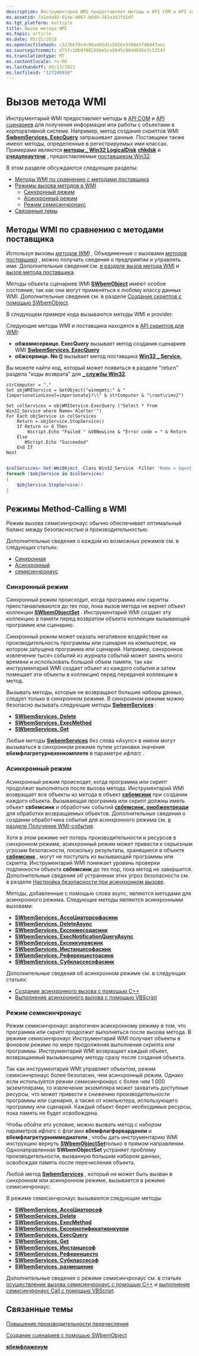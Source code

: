 ```yaml
---
description: Инструментарий WMI предоставляет методы в API COM и API сценариев для получения информации или работы с объектами в корпоративной системе.
ms.assetid: 7a1eda93-014e-4067-b6d0-361a3d2fd1df
ms.tgt_platform: multiple
title: Вызов метода WMI
ms.topic: article
ms.date: 05/31/2018
ms.openlocfilehash: c327bbf0c4c90ad05d1c5026e3308e5fd8447aec
ms.sourcegitcommit: d75fc10b9f0825bbe5ce5045c90d4045e3c53243
ms.translationtype: MT
ms.contentlocale: ru-RU
ms.lasthandoff: 09/13/2021
ms.locfileid: "127240910"
---
```

# <a name="calling-a-wmi-method"></a>Вызов метода WMI

Инструментарий WMI предоставляет методы в [API COM](com-api-for-wmi.md) и [API сценариев](scripting-api-for-wmi.md) для получения информации или работы с объектами в корпоративной системе. Например, метод создания скриптов WMI [**SwbemServices. ExecQuery**](swbemservices-execquery.md) запрашивает данные. Поставщики также имеют методы, определенные в регистрируемых ими классах. Примерами являются [**методы \_ Win32 LogicalDisk**](/windows/desktop/CIMWin32Prov/win32-logicaldisk) [**chkdsk**](/windows/desktop/CIMWin32Prov/chkdsk-method-in-class-win32-logicaldisk) и [**счедулеауточк**](/windows/desktop/CIMWin32Prov/scheduleautochk-method-in-class-win32-logicaldisk) , предоставляемые [поставщиком Win32](/windows/desktop/CIMWin32Prov/win32-provider).

В этом разделе обсуждаются следующие разделы:

-   [Методы WMI по сравнению с методами поставщика](#wmi-methods-compared-to-provider-methods)
-   [Режимы вызова методов в WMI](#method-calling-modes-in-wmi)
    -   [Синхронный режим](#synchronous-mode)
    -   [Асинхронный режим](#asynchronous-mode)
    -   [Режим семисинчронаус](#semisynchronous-mode)
-   [Связанные темы](#related-topics)

## <a name="wmi-methods-compared-to-provider-methods"></a>Методы WMI по сравнению с методами поставщика

Используя вызовы [*методов WMI*](gloss-w.md) , Объединенные с вызовами [*методов поставщика*](gloss-p.md) , можно получать сведения о предприятии и управлять ими. Дополнительные сведения см. [в разделе вызов метода WMI](calling-a-wmi-method.md) и [вызов метода поставщика](calling-a-provider-method.md).

Методы объекта сценариев WMI [**SWbemObject**](swbemobject.md) имеют особое состояние, так как они могут применяться к любому классу данных WMI. Дополнительные сведения см. в разделе [Создание скриптов с помощью SWbemObject](scripting-with-swbemobject.md).

В следующем примере кода вызываются методы WMI и provider.

Следующие методы WMI и поставщика находятся в [API скриптов для WMI](scripting-api-for-wmi.md):

-   **обжвмисервице. ExecQuery** вызывает метод создания сценариев WMI [ **SwbemServices. ExecQuery**](/windows/desktop/api/WbemCli/nf-wbemcli-iwbemservices-execquery)
-   **обжсервице. No ()** вызывает метод поставщика [ **Win32 \_ Service.**](/windows/desktop/CIMWin32Prov/stopservice-method-in-class-win32-service)

Вы можете найти код, который может появиться в разделе "return" раздела "коды возврата" для [**\_ службы Win32**](/windows/desktop/CIMWin32Prov/win32-service).


```VB
strComputer = "."
Set objWMIService = GetObject("winmgmts:" & "{impersonationLevel=impersonate}!\\" & strComputer & "\root\cimv2")

Set colServices = objWMIService.ExecQuery ("Select * from Win32_Service where Name='Alerter'")
For Each objService in colServices
    Return = objService.StopService()
    If Return <> 0 Then
        Wscript.Echo "Failed " &VBNewLine & "Error code = " & Return 
    Else
       WScript.Echo "Succeeded"
    End If
Next
```


```PowerShell

$colServices= Get-WmiObject -Class Win32_Service -Filter 'Name = &quot;Alerter&quot;'
foreach ($objService in $colServices)
{
    $objService.StopService()
}
```





## <a name="method-calling-modes-in-wmi"></a>Режимы Method-Calling в WMI

Режим вызова семисинчронаус обычно обеспечивает оптимальный баланс между безопасностью и производительностью.

Дополнительные сведения о каждом из возможных режимов см. в следующих статьях:

-   [Синхронная](#synchronous-mode)
-   [Асинхронный](#asynchronous-mode)
-   [семисинчронаус](#semisynchronous-mode)

### <a name="synchronous-mode"></a>Синхронный режим

Синхронный режим происходит, когда программа или скрипты приостанавливаются до тех пор, пока вызов метода не вернет объект коллекции [**SWbemObjectSet**](swbemobjectset.md) . Инструментарий WMI создает эту коллекцию в памяти перед возвратом объекта коллекции вызывающей программе или сценарию.

Синхронный режим может оказать негативное воздействие на производительность программы или сценария на компьютере, на котором запущена программа или сценарий. Например, синхронное извлечение тысяч событий из журнала событий может занять много времени и использовать большой объем памяти, так как инструментарий WMI создает объект из каждого события и затем помещает эти объекты в коллекцию перед передачей коллекции в метод.

Вызывать методы, которые не возвращают большие наборы данных, следует только в синхронном режиме. В синхронном режиме можно безопасно вызывать следующие методы [**SwbemServices**](swbemservices.md) :

-   [**SWbemServices. Delete**](swbemservices-delete.md)
-   [**SWbemServices. ExecMethod**](swbemservices-execmethod.md)
-   [**SWbemServices. Get**](swbemservices-get.md)

Любые методы [**SwbemServices**](swbemservices.md) без слова «Async» в имени могут вызываться в синхронном режиме путем установки значения **вбемфлагретурнвхенкомплете** в параметре *ифлагс* .

### <a name="asynchronous-mode"></a>Асинхронный режим

Асинхронный режим происходит, когда программа или скрипт продолжит выполняться после вызова метода. Инструментарий WMI возвращает все объекты из метода в объект [**свбемсинк**](swbemsink.md) при создании каждого объекта. Вызывающая программа или скрипт должны иметь объект **свбемсинк** и обработчик событий [**свбемсинк. онобжектреади**](swbemsink-onobjectready.md) для обработки возвращаемых объектов. Дополнительные сведения о создании обработчика событий для асинхронного режима см. [в разделе Получение WMI-события](receiving-a-wmi-event.md).

Хотя в этом режиме нет потерь производительности и ресурсов в синхронном режиме, асинхронный режим может привести к серьезным угрозам безопасности, поскольку результаты, хранящиеся в объекте [**свбемсинк**](swbemsink.md) , могут не поступать из вызывающей программы или скрипта. Инструментарий WMI понижает уровень проверки подлинности объекта **свбемсинк** до тех пор, пока метод не завершится. Дополнительные сведения об устранении этих угроз безопасности см. в разделе [Настройка безопасности при асинхронном вызове](setting-security-on-an-asynchronous-call.md).

Методы, добавленные с помощью слова async, являются методами для асинхронного режима. Следующие методы являются асинхронными вызовами:

-   [**SWbemServices. АссоЦиаторсофасинк**](swbemservices-associatorsofasync.md)
-   [**SWbemServices. DeleteAsync**](swbemservices-deleteasync.md)
-   [**SWbemServices. Ексекмесодасинк**](swbemservices-execmethodasync.md)
-   [**SWbemServices. ExecNotificationQueryAsync**](swbemservices-execnotificationqueryasync.md)
-   [**SWbemServices. Ексеккуерясинк**](swbemservices-execqueryasync.md)
-   [**SWbemServices. Инстанцесофасинк**](swbemservices-instancesofasync.md)
-   [**SWbemServices. Референцестоасинк**](swbemservices-referencesto.md)
-   [**SWbemServices. Субклассесофасинк**](swbemservices-subclassesofasync.md)

Дополнительные сведения об асинхронном режиме см. в следующих статьях:

-   [Создание асинхронного вызова с помощью C++](making-an-asynchronous-call-with-c--.md)
-   [Выполнение асинхронного вызова с помощью VBScript](making-an-asynchronous-call-with-vbscript.md)

### <a name="semisynchronous-mode"></a>Режим семисинчронаус

Режим семисинчронаус аналогичен асинхронному режиму в том, что программа или скрипт продолжит выполняться после вызова метода. В режиме семисинчронаус Инструментарий WMI получает объекты в фоновом режиме по мере продолжения выполнения скрипта или программы. Инструментарий WMI возвращает каждый объект, возвращаемый вызывающему методу сразу после создания объекта.

Так как инструментарий WMI управляет объектом, режим семисинчронаус более безопасен, чем асинхронный режим. Однако если используется режим семисинчронаус с более чем 1 000 экземплярами, то извлечение экземпляра может захватить доступные ресурсы, что может привести к снижению производительности программы или сценария, а также от компьютера, использующего программу или сценарий. Каждый объект берет необходимые ресурсы, пока память не будет освобождена.

Чтобы обойти это условие, можно вызвать метод с набором параметров *ифлагс* с флагами **вбемфлагфорвардонли** и **вбемфлагретурниммедиатели** , чтобы дать инструментарию WMI инструкцию вернуть [**SWbemObjectSet**](swbemobjectset.md)только в прямом направлении. Однонаправленная **SWbemObjectSet** устраняет проблему производительности, вызванную большим набором данных, освобождая память после перечисления объекта.

Любой метод [**SwbemServices**](swbemservices.md) , который не может быть вызван в синхронном или асинхронном режиме, вызывается в режиме семисинчронаус.

В режиме семисинчронаус вызываются следующие методы:

-   [**SWbemServices. АссоЦиаторсоф**](swbemservices-associatorsof.md)
-   [**SWbemServices. Delete**](swbemservices-delete.md)
-   [**SWbemServices. ExecMethod**](swbemservices-execmethod.md)
-   [**SWbemServices. Ексекнотификатионкуери**](swbemservices-execnotificationquery.md)
-   [**SWbemServices. ExecQuery**](swbemservices-execquery.md)
-   [**SWbemServices. Get**](swbemservices-get.md)
-   [**SWbemServices. Инстанцесоф**](swbemservices-instancesof.md)
-   [**SWbemServices. Референцесто**](swbemservices-referencesto.md)
-   [**SWbemServices. Субклассесоф**](swbemservices-subclassesof.md)
-   [**SWbemServices. размещение**](swbemservicesex-put.md)

Дополнительные сведения о режиме семисинчронаус см. в статьях [осуществление вызова семисинчронаус с помощью C++](making-a-semisynchronous-call-with-c--.md) и [выполнение семисинчронаус Call с помощью VBScript](making-a-semisynchronous-call-with-vbscript.md).

## <a name="related-topics"></a>Связанные темы

<dl> <dt>

[Повышение производительности перечисления](improving-enumeration-performance.md)
</dt> <dt>

[Создание сценариев с помощью SWbemObject](scripting-with-swbemobject.md)
</dt> <dt>

[**вбемфлаженум**](/windows/desktop/api/Wbemdisp/ne-wbemdisp-wbemflagenum)
</dt> </dl>

 

 

